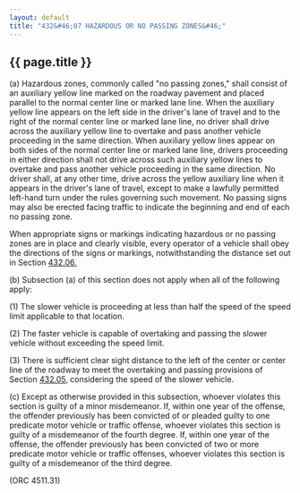 ```yaml
---
layout: default 
title: "432&#46;07 HAZARDOUS OR NO PASSING ZONES&#46;"
---
```


{{ page.title }}
----------------

​(a) Hazardous zones, commonly called "no passing zones," shall consist
of an auxiliary yellow line marked on the roadway pavement and placed
parallel to the normal center line or marked lane line. When the
auxiliary yellow line appears on the left side in the driver's lane of
travel and to the right of the normal center line or marked lane line,
no driver shall drive across the auxiliary yellow line to overtake and
pass another vehicle proceeding in the same direction. When auxiliary
yellow lines appear on both sides of the normal center line or marked
lane line, drivers proceeding in either direction shall not drive across
such auxiliary yellow lines to overtake and pass another vehicle
proceeding in the same direction. No driver shall, at any other time,
drive across the yellow auxiliary line when it appears in the driver's
lane of travel, except to make a lawfully permitted left-hand turn under
the rules governing such movement. No passing signs may also be erected
facing traffic to indicate the beginning and end of each no passing
zone.

When appropriate signs or markings indicating hazardous or no passing
zones are in place and clearly visible, every operator of a vehicle
shall obey the directions of the signs or markings, notwithstanding the
distance set out in Section [432.06.](1f40e779.html)

​(b) Subsection (a) of this section does not apply when all of the
following apply:

​(1) The slower vehicle is proceeding at less than half the speed of the
speed limit applicable to that location.

​(2) The faster vehicle is capable of overtaking and passing the slower
vehicle without exceeding the speed limit.

​(3) There is sufficient clear sight distance to the left of the center
or center line of the roadway to meet the overtaking and passing
provisions of Section [432.05](1f3ad4ca.html), considering the speed of
the slower vehicle.

​(c) Except as otherwise provided in this subsection, whoever violates
this section is guilty of a minor misdemeanor. If, within one year of
the offense, the offender previously has been convicted of or pleaded
guilty to one predicate motor vehicle or traffic offense, whoever
violates this section is guilty of a misdemeanor of the fourth degree.
If, within one year of the offense, the offender previously has been
convicted of two or more predicate motor vehicle or traffic offenses,
whoever violates this section is guilty of a misdemeanor of the third
degree.

(ORC 4511.31)
